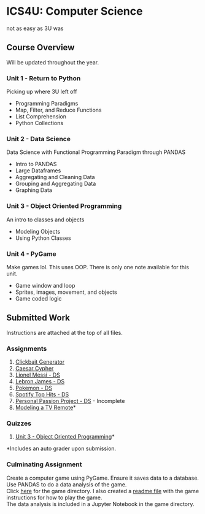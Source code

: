# ICS4U: Computer Science
not as easy as 3U was
## Course Overview
Will be updated throughout the year.
### Unit 1 - Return to Python
Picking up where 3U left off
- Programming Paradigms
- Map, Filter, and Reduce Functions
- List Comprehension
- Python Collections
### Unit 2 - Data Science
Data Science with Functional Programming Paradigm through PANDAS
- Intro to PANDAS
- Large Dataframes
- Aggregating and Cleaning Data
- Grouping and Aggregating Data
- Graphing Data
### Unit 3 - Object Oriented Programming
An intro to classes and objects
- Modeling Objects
- Using Python Classes
### Unit 4 - PyGame
Make games lol. This uses OOP. There is only one note available for this unit.
- Game window and loop
- Sprites, images, movement, and objects
- Game coded logic
## Submitted Work
Instructions are attached at the top of all files.
### Assignments
1. [Clickbait Generator](https://github.com/Aulteran/Course-ICS4U-Notes/blob/main/Assignment1_Clickbait_Gen.py)
2. [Caesar Cypher](https://github.com/Aulteran/Course-ICS4U-Notes/blob/main/Assignment2_Caeser_Cypher.py)
3. [Lionel Messi - DS](https://github.com/Aulteran/Course-ICS4U-Notes/blob/main/Assignment3_Messi_Assignment.py)
4. [Lebron James - DS](https://github.com/Aulteran/Course-ICS4U-Notes/blob/main/Assignment4_Lebron_James_Assignment.py)
5. [Pokemon - DS](https://github.com/Aulteran/Course-ICS4U-Notes/blob/main/Assignment5_Pokemon_Assignment.ipynb)
6. [Spotify Top Hits - DS](https://github.com/Aulteran/Course-ICS4U-Notes/blob/main/Assignment6_SpotifyTop100.ipynb)
7. [Personal Passion Project - DS](https://github.com/Aulteran/Course-ICS4U-Notes/blob/main/Assignment7_Personal_Passion_Project.ipynb) - Incomplete
8. [Modeling a TV Remote](https://github.com/Aulteran/Course-ICS4U-Notes/blob/main/Assignment8_TV_Remote.py)*
### Quizzes
1. [Unit 3 - Object Oriented Programming](https://github.com/Aulteran/Course-ICS4U-Notes/blob/main/Unit3_OOP_Quiz.py)*

*Includes an auto grader upon submission.
### Culminating Assignment
Create a computer game using PyGame. Ensure it saves data to a database. Use PANDAS to do a data analysis of the game. <br>
Click [here](https://github.com/Aulteran/Course-ICS4U-Notes/tree/main/CCA/script) for the game directory.
I also created a [readme file]() with the game instructions for how to play the game. <br>
The data analysis is included in a Jupyter Notebook in the game directory.<br>
